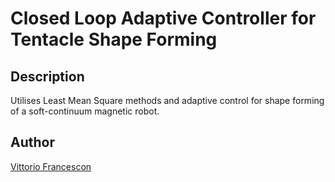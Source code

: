 # Closed Loop Adaptive Controller for Tentacle Shape Forming

## Description

Utilises Least Mean Square methods and adaptive control for shape forming of a soft-continuum magnetic robot.

## Author

[Vittorio Francescon](github.com/VFrancescon)